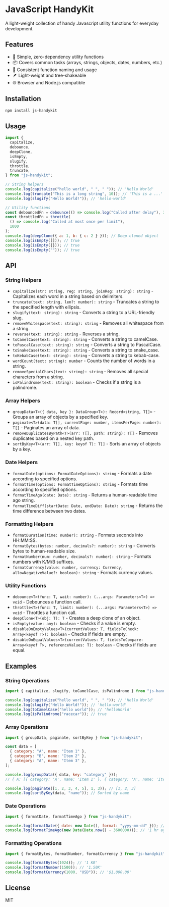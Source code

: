 # JavaScript HandyKit

A light-weight collection of handy Javascript utility functions for everyday development.

## Features

- 🚀 Simple, zero-dependency utility functions
- 📦 Covers common tasks (arrays, strings, objects, dates, numbers, etc.)
- 🔧 Consistent function naming and usage
- 🪶 Light-weight and tree-shakeable
- 🌐 Browser and Node.js compatible

## Installation

```bash
npm install js-handykit
```

## Usage

```javascript
import {
  capitalize,
  debounce,
  deepClone,
  isEmpty,
  slugify,
  throttle,
  truncate,
} from "js-handykit";

// String helpers
console.log(capitalize("hello world", " ", " ")); // 'Hello World'
console.log(truncate("This is a long string", 10)); // 'This is a ...'
console.log(slugify("Hello World!")); // 'hello-world'

// Utility functions
const debouncedFn = debounce(() => console.log("Called after delay"), 300);
const throttledFn = throttle(
  () => console.log("Called at most once per limit"),
  1000
);
console.log(deepClone({ a: 1, b: { c: 2 } })); // Deep cloned object
console.log(isEmpty([])); // true
console.log(isEmpty({})); // true
console.log(isEmpty("")); // true
```

## API

### String Helpers

- `capitalize(str: string, reg: string, joinReg: string): string` - Capitalizes each word in a string based on delimiters.
- `truncate(text: string, len?: number): string` - Truncates a string to the specified length with ellipsis.
- `slugify(text: string): string` - Converts a string to a URL-friendly slug.
- `removeWhitespace(text: string): string` - Removes all whitespace from a string.
- `reverse(text: string): string` - Reverses a string.
- `toCamelCase(text: string): string` - Converts a string to camelCase.
- `toPascalCase(text: string): string` - Converts a string to PascalCase.
- `toSnakeCase(text: string): string` - Converts a string to snake_case.
- `toKebabCase(text: string): string` - Converts a string to kebab-case.
- `wordCount(text: string): number` - Counts the number of words in a string.
- `removeSpecialChars(text: string): string` - Removes all special characters from a string.
- `isPalindrome(text: string): boolean` - Checks if a string is a palindrome.

### Array Helpers

- `groupData<T>({ data, key }: DataGroup<T>): Record<string, T[]>` - Groups an array of objects by a specified key.
- `paginate<T>(data: T[], currentPage: number, itemsPerPage: number): T[]` - Paginates an array of data.
- `removeDuplicatesByPath<T>(arr: T[], path: string): T[]` - Removes duplicates based on a nested key path.
- `sortByKey<T>(arr: T[], key: keyof T): T[]` - Sorts an array of objects by a key.

### Date Helpers

- `formatDate(options: FormatDateOptions): string` - Formats a date according to specified options.
- `formatTime(options: FormatTimeOptions): string` - Formats time according to specified options.
- `formatTimeAgo(date: Date): string` - Returns a human-readable time ago string.
- `formatTimeDiff(startDate: Date, endDate: Date): string` - Returns the time difference between two dates.

### Formatting Helpers

- `formatDuration(time: number): string` - Formats seconds into HH:MM:SS.
- `formatBytes(bytes: number, decimals?: number): string` - Converts bytes to human-readable size.
- `formatNumber(num: number, decimals?: number): string` - Formats numbers with K/M/B suffixes.
- `formatCurrency(value: number, currency: Currency, allowNegativeValue?: boolean): string` - Formats currency values.

### Utility Functions

- `debounce<T>(func: T, wait: number): (...args: Parameters<T>) => void` - Debounces a function call.
- `throttle<T>(func: T, limit: number): (...args: Parameters<T>) => void` - Throttles a function call.
- `deepClone<T>(obj: T): T` - Creates a deep clone of an object.
- `isEmpty(value: any): boolean` - Checks if a value is empty.
- `disableOnEmptyValues<T>(currentValues: T, fieldsToCheck: Array<keyof T>): boolean` - Checks if fields are empty.
- `disableOnEqualValues<T>(currentValues: T, fieldsToCompare: Array<keyof T>, referenceValues: T): boolean` - Checks if fields are equal.

## Examples

### String Operations

```javascript
import { capitalize, slugify, toCamelCase, isPalindrome } from "js-handykit";

console.log(capitalize("hello world", " ", " ")); // 'Hello World'
console.log(slugify("Hello World!")); // 'hello-world'
console.log(toCamelCase("hello world")); // 'helloWorld'
console.log(isPalindrome("racecar")); // true
```

### Array Operations

```javascript
import { groupData, paginate, sortByKey } from "js-handykit";

const data = [
  { category: "A", name: "Item 1" },
  { category: "B", name: "Item 2" },
  { category: "A", name: "Item 3" },
];

console.log(groupData({ data, key: "category" }));
// { A: [{ category: 'A', name: 'Item 1' }, { category: 'A', name: 'Item 3' }], B: [{ category: 'B', name: 'Item 2' }] }

console.log(paginate([1, 2, 3, 4, 5], 1, 3)); // [1, 2, 3]
console.log(sortByKey(data, "name")); // Sorted by name
```

### Date Operations

```javascript
import { formatDate, formatTimeAgo } from "js-handykit";

console.log(formatDate({ date: new Date(), format: "yyyy-mm-dd" })); // '2023-10-01'
console.log(formatTimeAgo(new Date(Date.now() - 3600000))); // '1 hr ago'
```

### Formatting Operations

```javascript
import { formatBytes, formatNumber, formatCurrency } from "js-handykit";

console.log(formatBytes(1024)); // '1 KB'
console.log(formatNumber(1500)); // '1.50K'
console.log(formatCurrency(1000, "USD")); // '$1,000.00'
```

## License

MIT
